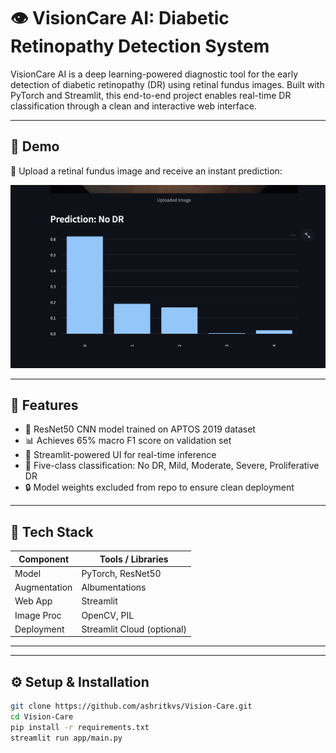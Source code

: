 # 👁️ VisionCare AI: Diabetic Retinopathy Detection System

VisionCare AI is a deep learning-powered diagnostic tool for the early detection of diabetic retinopathy (DR) using retinal fundus images. Built with PyTorch and Streamlit, this end-to-end project enables real-time DR classification through a clean and interactive web interface.

---

## 🚀 Demo

📸 Upload a retinal fundus image and receive an instant prediction:

![App Screenshot](screenshots/prediction_demo.png)

---

## 🧠 Features

- 🧬 ResNet50 CNN model trained on APTOS 2019 dataset
- 📊 Achieves 65% macro F1 score on validation set
- 🧾 Streamlit-powered UI for real-time inference
- 🧠 Five-class classification: No DR, Mild, Moderate, Severe, Proliferative DR
- 🔒 Model weights excluded from repo to ensure clean deployment

---

## 🧰 Tech Stack

| Component     | Tools / Libraries               |
|---------------|----------------------------------|
| Model         | PyTorch, ResNet50               |
| Augmentation  | Albumentations                  |
| Web App       | Streamlit                       |
| Image Proc    | OpenCV, PIL                     |
| Deployment    | Streamlit Cloud (optional)      |

---




---

## ⚙️ Setup & Installation

```bash
git clone https://github.com/ashritkvs/Vision-Care.git
cd Vision-Care
pip install -r requirements.txt
streamlit run app/main.py
